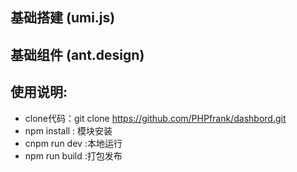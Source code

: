 ## 基础搭建 (umi.js)
## 基础组件 (ant.design)

## 使用说明:

* clone代码：git clone https://github.com/PHPfrank/dashbord.git
* npm install : 模块安装
* cnpm run dev :本地运行
* npm run build :打包发布


